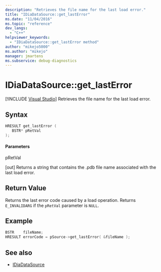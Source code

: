 ```yaml
---
description: "Retrieves the file name for the last load error."
title: "IDiaDataSource::get_lastError"
ms.date: "11/04/2016"
ms.topic: "reference"
dev_langs:
  - "C++"
helpviewer_keywords:
  - "IDiaDataSource::get_lastError method"
author: "mikejo5000"
ms.author: "mikejo"
manager: jmartens
ms.subservice: debug-diagnostics
---
```

# IDiaDataSource::get_lastError

 [!INCLUDE [Visual Studio](~/includes/applies-to-version/vs-windows-only.md)]
Retrieves the file name for the last load error.

## Syntax

```C++
HRESULT get_lastError (
   BSTR* pRetVal
);
```

#### Parameters
 pRetVal

[out] Returns a string that contains the .pdb file name associated with the last load error.

## Return Value
 Returns the last error code caused by a load operation. Returns `E_INVALIDARG` if the `pRetVal` parameter is `NULL`.

## Example

```C++
BSTR    fileName;
HRESULT errorCode = pSource->get_lastError( &fileName );
```

## See also
- [IDiaDataSource](../../debugger/debug-interface-access/idiadatasource.md)
